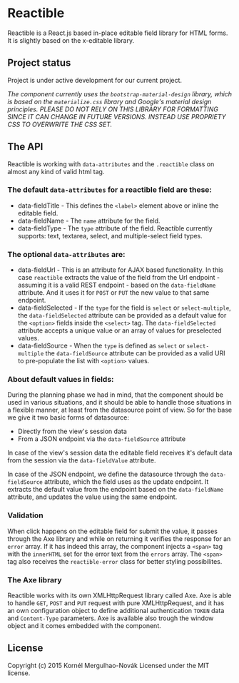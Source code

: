 # Reactible

Reactible is a React.js based in-place editable field library for HTML forms.
It is slightly based on the x-editable library.

## Project status
Project is under active development for our current project.

*The component currently uses the ```bootstrap-material-design``` library, which is based on the ```materialize.css``` library and Google's *material design* principles. PLEASE DO NOT RELY ON THIS LIBRARY FOR FORMATTING SINCE IT CAN CHANGE IN FUTURE VERSIONS. INSTEAD USE PROPRIETY CSS TO OVERWRITE THE CSS SET.*

## The API
Reactible is working with ```data-attributes``` and the ```.reactible``` class on almost any kind of valid html tag.

### The default ```data-attributes``` for a reactible field are these:
* data-fieldTitle - This defines the ```<label>``` element above or inline the editable field.
* data-fieldName  - The ```name``` attribute for the field.
* data-fieldType  - The ```type``` attribute of the field. Reactible currently supports: text, textarea, select, and multiple-select field types.

### The optional ```data-attributes``` are:
* data-fieldUrl   - This is an attribute for AJAX based functionality. In this case ```reactible``` extracts the value of the field from the Url endpoint - assuming it is a valid REST endpoint - based on the ```data-fieldName``` attribute. And it uses it for ```POST``` or ```PUT``` the new value to that same endpoint.
* data-fieldSelected - If the ```type``` for the field is ```select``` or ```select-multiple```, the ```data-fieldSelected``` attribute can be provided as a default value for the ```<option>``` fields inside the ```<select>``` tag. The ```data-fieldSelected``` attribute accepts a unique value or an array of values for preselected values.
* data-fieldSource  - When the ```type``` is defined as ```select``` or ```select-multiple``` the ```data-fieldSource``` attribute can be provided as a valid URI to pre-populate the list with ```<option>``` values.

### About default values in fields:
During the planning phase we had in mind, that the component should be used in various situations, and it should be able to handle those situations in a flexible manner, at least from the datasource point of view. So for the base we give it two basic forms of datasource:

* Directly from the view's session data
* From a JSON endpoint via the ```data-fieldSource``` attribute

In case of the view's session data the editable field receives it's default data from the session via the ```data-fieldValue``` attribute.

In case of the JSON endpoint, we define the datasource through the ```data-fieldSource``` attribute, which the field uses as the update endpoint. It extracts the default value from the endpoint based on the ```data-fieldName``` attribute, and updates the value using the same endpoint.

### Validation
When click happens on the editable field for submit the value, it passes through the Axe library and while on returning it verifies the response for an ```error``` array. If it has indeed this array, the component injects a ```<span>``` tag with the ```innerHTML``` set for the error text from the ```errors``` array. The ```<span>``` tag also receives the ```reactible-error``` class for better styling possibilites.

### The Axe library

Reactible works with its own XMLHttpRequest library called Axe. Axe is able to handle ```GET```, ```POST``` and ```PUT``` request with pure XMLHttpRequest, and it has an own configuration object to define additional authentication ```TOKEN``` data and ```Content-Type``` parameters. Axe is available also trough the window object and it comes embedded with the component.


## License
Copyright (c) 2015 Kornél Mergulhao-Novák
Licensed under the MIT license.

